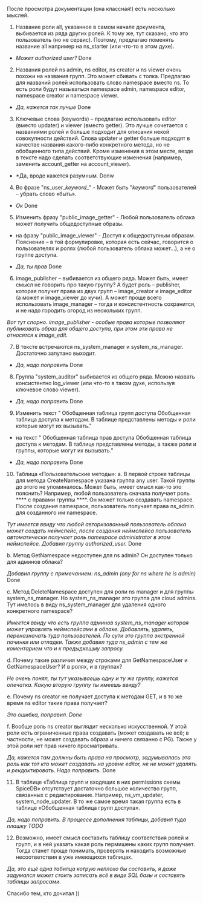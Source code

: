 После просмотра документации (она классная!) есть несколько мыслей. 
1.	Название роли all, указанное в самом начале документа, выбивается из ряда других ролей. К тому же, тут сказано, что это пользователь (но не сервис). Поэтому, предлагаю поменять название all например на ns_starter (или что-то в этом духе).

* *Может authorized user?* Done

2.	Названия ролей ns admin, ns editor, ns creator и ns viewer очень похожи на названия групп. Это может сбивать с толка. Предлагаю для названий ролей использовать слово namespace вместо ns. То есть роли будут называться namespace admin, namespace editor, namespace creator и namespace viewer.

* *Да, кажется так лучше* Done

3.	Ключевые слова (keywords)
– предлагаю использовать editor (вместо updater) и viewer (вместо getter).
Это лучше сочетается с названиями ролей и больше подходит для описания некой совокупности действий. Слова updater и getter больше подходят в качестве названия какого-либо конкретного метода, но не обобщенного типа действий.
Кроме изменения в этом месте, везде в тексте надо сделать соответствующие изменения (например, заменить account_getter на account_viewer).

* *Да, вроде кажется разумным. Donw

4.	Во фразе 
"ns_user_*keyword*_" - Может быть "_keyword_" пользователей
– убрать слово «быть».

* *Ок* Done

5.	Изменить фразу 
"public_image_getter" - Любой пользователь облака может получить общедоступные образы.
- на фразу
"public_image_viewer" - Доступ к общедоступным образам.
Пояснение – в той формулировке, которая есть сейчас, говорится о пользователях и ролях (любой пользователь облака может…), а не о группе доступа.

* *Да, ты прав* Done

6.	image_publisher – выбивается из общего ряда. Может быть, имеет смысл не говорить про такую группу? А будет роль – publisher, которая получит права из двух групп – image_creator и image_editor (а может и image_viewer до кучи). А может проще всего использовать image_manager – тогда и консистентность сохранится, и не надо городить огород из нескольких групп.

*Вот тут спорно.  image_publisher - особые права которые позволяют публиковать образ для общего доступа, при этом эти права не относятся к image_edit.*

7.	В тексте встречаются ns_system_manager и system_ns_manager. Достаточно запутано выходит.

* *Да, надо поправить* Done

8.	Группа "system_auditor" выбивается из общего ряда. Можно назвать консистентно log_viewer (или что-то в таком духе, используя ключевое слово viewer).

* *Да, надо поправить* Done

9.	Изменить текст
" Обобщенная таблица групп доступа
Обобщенная таблица доступа к методам. В таблице представлены методы и роли которые могут их вызывать."
- на текст
" Обобщенная таблица прав доступа
Обобщенная таблица доступа к методам. В таблице представлены методы, а также роли и группы, которые могут их вызывать."

* *Да, надо поправить* Done
 
10.	Таблица «Пользовательские методы»:
a.	В первой строке таблицы для метода CreateNamespace указана группа any user. Такой группы до этого не упоминалось. Может быть, имеет смысл как-то это пояснить? Например, любой пользователь сначала получает роль **** с правами группы ****. Он может только создавать namespace. После создания namespace, пользователь получает права ns_admin для созданного им namespace.

*Тут имеется ввиду что любой авторизованный пользователь облака может создать неймспейс, после создания неймспейса пользователь автоматически получает роль namespace administrator в этом неймспейсе. Добавил группу authorized_user.* Done

b.	Метод GetNamespace недоступен для ns admin? Он доступен только для админов облака?

*Добавил группу с примечанием: ns_admin (ony for ns where he is admin)* Done

c.	Метод DeleteNamespace доступен для роли ns manager и для группы system_ns_manager. Но system_ns_manager это группа для cloud admins. Тут имелось в виду ns_system_manager для удаления одного конкретного namespace?

*Имеется ввиду что есть группа админов system_ns_manager которая может управлять неймспейсами в облаке. Добавлять, удалять, переназначать туда пользователей. По сути это группа экстренной починки или отладки. Также добавил туда ns_admin с тем же коментарием что и к предыдкещму запросу.*

d.	Почему такие различия между строками для GetNamespaceUser и GetNamespaceUser? И в ролях, и в группах?

*Не очень понял, ты тут указываешь одну и ту же группу, кажется опечатка. Какую вторую группу ты имеешь ввиду?*

e.	Почему ns creator не получает доступа к методам GET, и в то же время ns editor такие права получает?

*Это ошибка, поправил. Done*

f.	Вообще роль ns creator выглядит несколько искусственной. У этой роли есть ограниченные права создавать (может создавать не всё; в частности, не может создавать образа и ничего связанно с PG). Также у этой роли нет прав ничего просматривать.

*Да, кажется там должны быть права на просмотр, задумывалась эта роль как тот кто может создавать на уровне editor, не не может удалять и рекдактировать. Надо поправить.* Done

11.	В таблице «Таблица групп и входящих в них permissions схемы SpiceDB» отсутствует достаточно большое количество групп, связанных с редактирование. Например, ns_vm_updater, system_node_updater. В то же самое время такая группа есть в таблице «Обобщенная таблица групп доступа».

*Да, надо поправить. В процессе дополнения таблицы, добавил туда плашку TODO*

12.	Возможно, имеет смысл составить таблицу соответствия ролей и групп, и в ней указать какая роль пермишены каких групп получает. Тогда станет проще понимать, проверять и находить возможные несоответствия в уже имеющихся таблицах.

*Да, это ещё одна табилца котрую неплохо бы составить, я даже задумался может стоить записать всё в виде SQL базы и составять таблицы запросами.*

Спасибо тем, кто дочитал ))